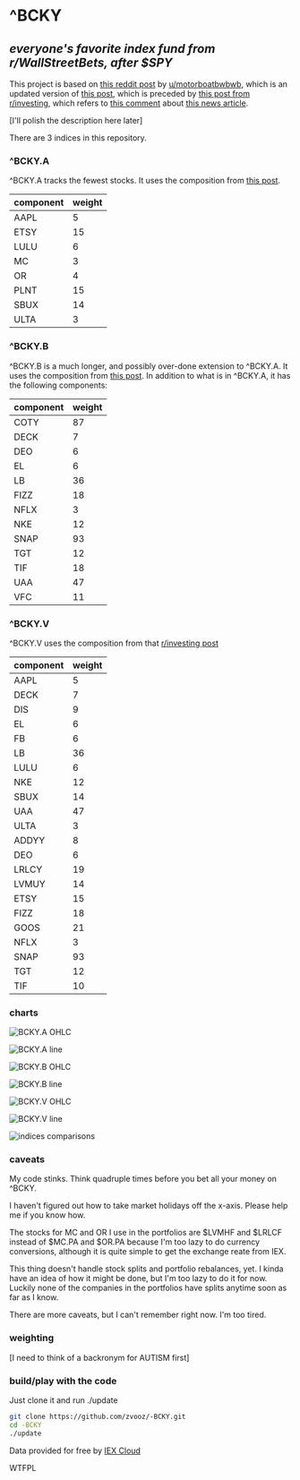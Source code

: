 # ^BCKY
## _everyone's favorite index fund from r/WallStreetBets, after $SPY_

This project is based on [this reddit post](https://www.reddit.com/r/wallstreetbets/comments/b6mudk/bcky_update_wsb_was_right_diversification_bad/) by [u/motorboatbwbwb](https://www.reddit.com/user/motorboatbwbwb), which is an updated version of [this post](https://www.reddit.com/r/wallstreetbets/comments/b6hvdf/i_indexed_beckys_portfolio_so_you_dont_have_to/), which is preceded by [this post from r/investing](https://www.reddit.com/r/investing/comments/9n31xf/introducing_the_white_girl_index/), which refers to [this comment](https://www.reddit.com/r/investing/comments/9mvabs/bill_ackman_reveals_900_million_bet_on_starbucks/e7htx2q) about [this news article](https://www.cnbc.com/2018/10/09/bill-ackmans-pershing-reveals-stake-in-starbucks.html).

\[I'll polish the description here later\]

There are 3 indices in this repository.

### ^BCKY.A

^BCKY.A tracks the fewest stocks. It uses the composition from [this post](https://www.reddit.com/r/wallstreetbets/comments/b6hvdf/i_indexed_beckys_portfolio_so_you_dont_have_to/).

component|weight
---------|------
AAPL|5
ETSY|15
LULU|6
MC|3
OR|4
PLNT|15
SBUX|14
ULTA|3

### ^BCKY.B

^BCKY.B is a much longer, and possibly over-done extension to ^BCKY.A. It uses the composition from [this post](https://www.reddit.com/r/wallstreetbets/comments/b6mudk/bcky_update_wsb_was_right_diversification_bad/). In addition to what is in ^BCKY.A, it has the following components:

component|weight
---------|------
COTY|87
DECK|7
DEO|6
EL|6
LB|36
FIZZ|18
NFLX|3
NKE|12
SNAP|93
TGT|12
TIF|18
UAA|47
VFC|11

### ^BCKY.V

^BCKY.V uses the composition from that [r/investing post](https://www.reddit.com/r/investing/comments/9n31xf/introducing_the_white_girl_index/)

component|weight
---------|------
AAPL|5
DECK|7
DIS|9
EL|6
FB|6
LB|36
LULU|6
NKE|12
SBUX|14
UAA|47
ULTA|3
ADDYY|8
DEO|6
LRLCY|19
LVMUY|14
ETSY|15
FIZZ|18
GOOS|21
NFLX|3
SNAP|93
TGT|12
TIF|10

### charts

![BCKY.A OHLC](plots/BCKY.A-OHLC)

![BCKY.A line](plots/BCKY.A-Mountain)

![BCKY.B OHLC](plots/BCKY.B-OHLC)

![BCKY.B line](plots/BCKY.B-Mountain)

![BCKY.V OHLC](plots/BCKY.V-OHLC)

![BCKY.V line](plots/BCKY.V-Mountain)

![indices comparisons](plots/$SPY-lol...)

### caveats

My code stinks. Think quadruple times before you bet all your money on ^BCKY. 

I haven't figured out how to take market holidays off the x-axis. Please help me if you know how. 

The stocks for MC and OR I use in the portfolios are $LVMHF and $LRLCF instead of $MC.PA and $OR.PA because I'm too lazy to do currency conversions, although it is quite simple to get the exchange reate from IEX. 

This thing doesn't handle stock splits and portfolio rebalances, yet. I kinda have an idea of how it might be done, but I'm too lazy to do it for now. Luckily none of the companies in the portfolios have splits anytime soon as far as I know.

There are more caveats, but I can't remember right now. I'm too tired.

### weighting

[I need to think of a backronym for AUTISM first]

### build/play with the code

Just clone it and run ./update

```bash
git clone https://github.com/zvooz/-BCKY.git
cd -BCKY
./update
```
Data provided for free by [IEX Cloud](https://iexcloud.io/)

<a href="http://www.wtfpl.net/"><img
       src="http://www.wtfpl.net/wp-content/uploads/2012/12/wtfpl-badge-1.png"
       width="80" height="15" alt="WTFPL" /></a>
